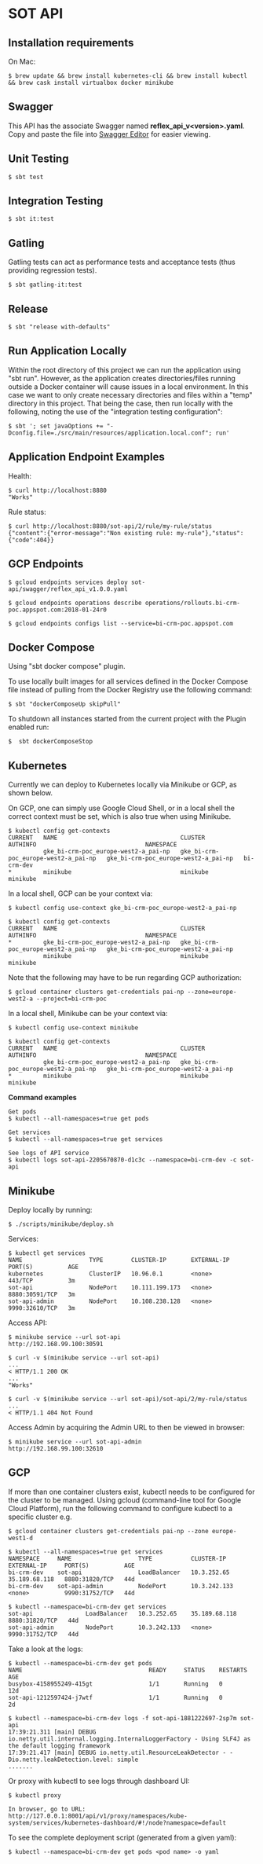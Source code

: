 SOT API
=======

Installation requirements
-------------------------
On Mac:
```
$ brew update && brew install kubernetes-cli && brew install kubectl && brew cask install virtualbox docker minikube
```

Swagger
-------
This API has the associate Swagger named **reflex_api_v&lt;version>.yaml**.
Copy and paste the file into [Swagger Editor](https://proximi.io/rest-api) for easier viewing.

Unit Testing
------------
```
$ sbt test
```

Integration Testing
-------------------
```
$ sbt it:test
```

Gatling
-------
Gatling tests can act as performance tests and acceptance tests (thus providing regression tests).
```
$ sbt gatling-it:test
```

Release
-------
```
$ sbt "release with-defaults"
```

Run Application Locally
-----------------------
Within the root directory of this project we can run the application using "sbt run".
However, as the application creates directories/files running outside a Docker container will cause issues in a local environment.
In this case we want to only create necessary directories and files within a "temp" directory in this project.
That being the case, then run locally with the following, noting the use of the "integration testing configuration":
```
$ sbt '; set javaOptions += "-Dconfig.file=./src/main/resources/application.local.conf"; run'
```

Application Endpoint Examples
-----------------------------
Health:
```
$ curl http://localhost:8880
"Works" 
```

Rule status:
```
$ curl http://localhost:8880/sot-api/2/rule/my-rule/status
{"content":{"error-message":"Non existing rule: my-rule"},"status":{"code":404}} 
```

GCP Endpoints
-------------
```
$ gcloud endpoints services deploy sot-api/swagger/reflex_api_v1.0.0.yaml

$ gcloud endpoints operations describe operations/rollouts.bi-crm-poc.appspot.com:2018-01-24r0

$ gcloud endpoints configs list --service=bi-crm-poc.appspot.com
```

Docker Compose
--------------
Using "sbt docker compose" plugin.

To use locally built images for all services defined in the Docker Compose file instead of pulling from the Docker Registry use the following command:

```
$ sbt "dockerComposeUp skipPull"
```

To shutdown all instances started from the current project with the Plugin enabled run:

```
$  sbt dockerComposeStop
```

Kubernetes
----------
Currently we can deploy to Kubernetes locally via Minikube or GCP, as shown below.

On GCP, one can simply use Google Cloud Shell, or in a local shell the correct context must be set, which is also true when using Minikube.
```
$ kubectl config get-contexts
CURRENT   NAME                                   CLUSTER                                AUTHINFO                               NAMESPACE
          gke_bi-crm-poc_europe-west2-a_pai-np   gke_bi-crm-poc_europe-west2-a_pai-np   gke_bi-crm-poc_europe-west2-a_pai-np   bi-crm-dev
*         minikube                               minikube                               minikube
```

In a local shell, GCP can be your context via:
```
$ kubectl config use-context gke_bi-crm-poc_europe-west2-a_pai-np

$ kubectl config get-contexts
CURRENT   NAME                                   CLUSTER                                AUTHINFO                               NAMESPACE
*         gke_bi-crm-poc_europe-west2-a_pai-np   gke_bi-crm-poc_europe-west2-a_pai-np   gke_bi-crm-poc_europe-west2-a_pai-np
          minikube                               minikube                               minikube
```

Note that the following may have to be run regarding GCP authorization:
```
$ gcloud container clusters get-credentials pai-np --zone=europe-west2-a --project=bi-crm-poc
```

In a local shell, Minikube can be your context via:
```
$ kubectl config use-context minikube

$ kubectl config get-contexts
CURRENT   NAME                                   CLUSTER                                AUTHINFO                               NAMESPACE
          gke_bi-crm-poc_europe-west2-a_pai-np   gke_bi-crm-poc_europe-west2-a_pai-np   gke_bi-crm-poc_europe-west2-a_pai-np
*         minikube                               minikube                               minikube
```

**Command examples**
```
Get pods
$ kubectl --all-namespaces=true get pods

Get services
$ kubectl --all-namespaces=true get services

See logs of API service
$ kubectl logs sot-api-2205670870-d1c3c --namespace=bi-crm-dev -c sot-api
```

Minikube
--------
Deploy locally by running:
```
$ ./scripts/minikube/deploy.sh
```

Services:
```
$ kubectl get services
NAME                   TYPE        CLUSTER-IP       EXTERNAL-IP   PORT(S)          AGE
kubernetes             ClusterIP   10.96.0.1        <none>        443/TCP          3m
sot-api                NodePort    10.111.199.173   <none>        8880:30591/TCP   3m
sot-api-admin          NodePort    10.108.238.128   <none>        9990:32610/TCP   3m
```

Access API:
```
$ minikube service --url sot-api
http://192.168.99.100:30591
```

```
$ curl -v $(minikube service --url sot-api)
...
< HTTP/1.1 200 OK
...
"Works"
```

```
$ curl -v $(minikube service --url sot-api)/sot-api/2/my-rule/status
...
< HTTP/1.1 404 Not Found
```

Access Admin by acquiring the Admin URL to then be viewed in browser:
```
$ minikube service --url sot-api-admin
http://192.168.99.100:32610
```

GCP
---
If more than one container clusters exist, kubectl needs to be configured for the cluster to be managed.
Using gcloud (command-line tool for Google Cloud Platform), run the following command to configure kubectl to a specific cluster e.g.
```
$ gcloud container clusters get-credentials pai-np --zone europe-west1-d
```

```
$ kubectl --all-namespaces=true get services
NAMESPACE     NAME                   TYPE           CLUSTER-IP     EXTERNAL-IP     PORT(S)          AGE
bi-crm-dev    sot-api                LoadBalancer   10.3.252.65    35.189.68.118   8880:31820/TCP   44d
bi-crm-dev    sot-api-admin          NodePort       10.3.242.133   <none>          9990:31752/TCP   44d
```

```
$ kubectl --namespace=bi-crm-dev get services
sot-api               LoadBalancer   10.3.252.65    35.189.68.118   8880:31820/TCP   44d
sot-api-admin         NodePort       10.3.242.133   <none>          9990:31752/TCP   44d
```

Take a look at the logs:
```
$ kubectl --namespace=bi-crm-dev get pods
NAME                                    READY     STATUS    RESTARTS   AGE
busybox-4158955249-415gt                1/1       Running   0          12d
sot-api-1212597424-j7wtf                1/1       Running   0          2d

$ kubectl --namespace=bi-crm-dev logs -f sot-api-1881222697-2sp7m sot-api
17:39:21.311 [main] DEBUG io.netty.util.internal.logging.InternalLoggerFactory - Using SLF4J as the default logging framework
17:39:21.417 [main] DEBUG io.netty.util.ResourceLeakDetector - -Dio.netty.leakDetection.level: simple
.......
```
Or proxy with kubectl to see logs through dashboard UI:
```
$ kubectl proxy

In browser, go to URL:
http://127.0.0.1:8001/api/v1/proxy/namespaces/kube-system/services/kubernetes-dashboard/#!/node?namespace=default

```

To see the complete deployment script (generated from a given yaml):
```
$ kubectl --namespace=bi-crm-dev get pods <pod name> -o yaml
```